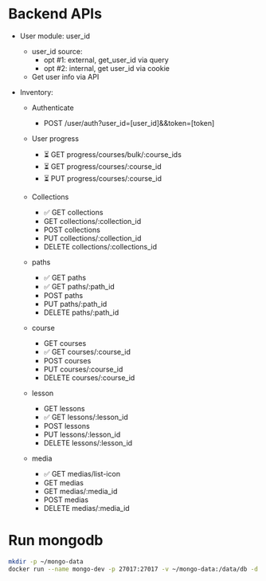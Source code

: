 # Backend APIs

- User module: user_id
    - user_id source:
        - opt #1: external, get_user_id via query
        - opt #2: internal, get user_id via cookie
    - Get user info via API

- Inventory:
    - Authenticate
        - POST /user/auth?user_id=[user_id]&&token=[token]

    - User progress
        - ⏳ GET progress/courses/bulk/:course_ids
        - ⏳ GET progress/courses/:course_id
        - ⏳ PUT progress/courses/:course_id

    - Collections
        - ✅ GET collections
        - GET collections/:collection_id
        - POST collections
        - PUT collections/:collection_id
        - DELETE  collections/:collections_id

    - paths
        - ✅ GET paths
        - ✅ GET paths/:path_id
        - POST paths
        - PUT paths/:path_id
        - DELETE  paths/:path_id

    - course
        - GET courses
        - ✅ GET courses/:course_id
        - POST courses
        - PUT courses/:course_id
        - DELETE  courses/:course_id
    
    - lesson
        - GET lessons
        - ✅ GET lessons/:lesson_id
        - POST lessons
        - PUT lessons/:lesson_id
        - DELETE  lessons/:lesson_id

    - media
        - ✅ GET medias/list-icon
        - GET medias
        - GET medias/:media_id
        - POST medias
        - DELETE  medias/:media_id



# Run mongodb
```sh
mkdir -p ~/mongo-data
docker run --name mongo-dev -p 27017:27017 -v ~/mongo-data:/data/db -d mongo

  ```